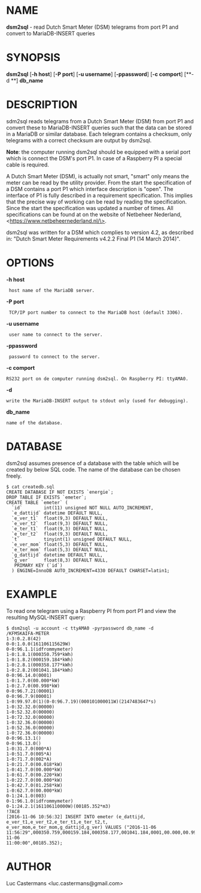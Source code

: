 NAME
====

**dsm2sql** - read Dutch Smart Meter (DSM) telegrams from port P1 and
convert to MariaDB-INSERT queries

SYNOPSIS
========

**dsm2sql** \[**-h host**\] \[**-P port**\] \[**-u username**\] \[**-ppassword**\] \[**-c comport**\] \[**-d **\] **db\_name**

DESCRIPTION
===========

sdm2sql reads telegrams from a Dutch Smart Meter (DSM) from port P1 and
convert these to MariaDB-INSERT queries such that the data can be stored
in a MariaDB or similar database. Each telegram contains a checksum,
only telegrams with a correct checksum are output by dsm2sql.

**Note**: the computer running dsm2sql should be equipped with a
serial port which is connect the DSM\'s port P1. In case of a Raspberry
PI a special cable is required.

A Dutch Smart Meter (DSM), is actually not smart, \"smart\" only means
the meter can be read by the utility provider. From the start the
specification of a DSM contains a port P1 which interface description is
\"open\". The interface of P1 is fully described in a requirement
specification. This implies that the precise way of working can be read
by reading the specification. Since the start the specification was
updated a number of times. All specifications can be found at on the
website of Netbeheer Nederland, \<https://www.netbeheernederland.nl/\>.

dsm2sql was written for a DSM which complies to version 4.2, as
described in: \"Dutch Smart Meter Requirements v4.2.2 Final P1 (14 March
2014)\".

OPTIONS
=======

**-h host**
     
     host name of the MariaDB server.

**-P port**

     TCP/IP port number to connect to the MariaDB host (default 3306).

**-u username**

     user name to connect to the server.

**-ppassword**

     password to connect to the server.

**-c comport**

    RS232 port on de computer running dsm2sql. On Raspberry PI: ttyAMA0.

**-d**

    write the MariaDB-INSERT output to stdout only (used for debugging).

**db\_name**

    name of the database.

DATABASE
========

dsm2sql assumes presence of a database with the table which will be
created by below SQL code. The name of the database can be chosen
freely.

```
$ cat createdb.sql
CREATE DATABASE IF NOT EXISTS `energie`;
DROP TABLE IF EXISTS `emeter`;
CREATE TABLE `emeter` (
  `id`        int(11) unsigned NOT NULL AUTO_INCREMENT,
  `e_dattijd` datetime DEFAULT NULL,
  `e_ver_t1`  float(9,3) DEFAULT NULL,
  `e_ver_t2`  float(9,3) DEFAULT NULL,
  `e_ter_t1`  float(9,3) DEFAULT NULL,
  `e_ter_t2`  float(9,3) DEFAULT NULL,
  `t`         tinyint(1) unsigned DEFAULT NULL,
  `e_ver_mom` float(5,3) DEFAULT NULL,
  `e_ter_mom` float(5,3) DEFAULT NULL,
  `g_dattijd` datetime DEFAULT NULL,
  `g_ver`     float(8,3) DEFAULT NULL,
   PRIMARY KEY (`id`)
  ) ENGINE=InnoDB AUTO_INCREMENT=4330 DEFAULT CHARSET=latin1;

```

EXAMPLE
=======

To read one telegram using a Raspberry PI from port P1 and view the
resulting MySQL-INSERT query:

```
$ dsm2sql -u account -c ttyAMA0 -pyrpassword db_name -d
/KFM5KAIFA-METER
1-3:0.2.8(42)
0-0:1.0.0(161106115629W)
0-0:96.1.1(idfrommymeter)
1-0:1.8.1(000350.759*kWh)
1-0:1.8.2(000159.184*kWh)
1-0:2.8.1(000358.177*kWh)
1-0:2.8.2(001041.184*kWh)
0-0:96.14.0(0001)
1-0:1.7.0(00.000*kW)
1-0:2.7.0(00.998*kW)
0-0:96.7.21(00001)
0-0:96.7.9(00001)
1-0:99.97.0(1)(0-0:96.7.19)(000101000011W)(2147483647*s)
1-0:32.32.0(00000)
1-0:52.32.0(00000)
1-0:72.32.0(00000)
1-0:32.36.0(00000)
1-0:52.36.0(00000)
1-0:72.36.0(00000)
0-0:96.13.1()
0-0:96.13.0()
1-0:31.7.0(000*A)
1-0:51.7.0(005*A)
1-0:71.7.0(002*A)
1-0:21.7.0(00.018*kW)
1-0:41.7.0(00.000*kW)
1-0:61.7.0(00.220*kW)
1-0:22.7.0(00.000*kW)
1-0:42.7.0(01.258*kW)
1-0:62.7.0(00.000*kW)
0-1:24.1.0(003)
0-1:96.1.0(idfrommymeter)
0-1:24.2.1(161106110000W)(00185.352*m3)
!7AC8
[2016-11-06 10:56:32] INSERT INTO emeter (e_dattijd,
e_ver_t1,e_ver_t2,e_ter_t1,e_ter_t2,t,
e_ver_mom,e_ter_mom,g_dattijd,g_ver) VALUES ("2016-11-06
11:56:29",000350.759,000159.184,000358.177,001041.184,0001,00.000,00.998,"2016-11-06
11:00:00",00185.352);
```

AUTHOR
======
Luc Castermans \<luc.castermans\@gmail.com\>
